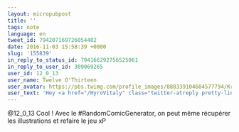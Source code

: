 ```yaml
---
layout: micropubpost
title: ''
tags: note
language: en
tweet_id: 794207169726054402
date: 2016-11-03 15:58:39 +0000
slug: '155839'
in_reply_to_status_id: 794166292756525061
in_reply_to_user_id: 309069265
user_id: 12_0_13
user_name: Twelve O'Thirteen
user_avatar: https://pbs.twimg.com/profile_images/880339104604577794/Krwcz9m1.jpg
user_text: 'Hey <a href="/HyroVitaly" class="twitter-atreply pretty-link js-nav" dir="ltr" data-mentioned-user-id="2153415007"><s>@</s><b>HyroVitaly</b></a> le jeu dont je te parlais s''appelle Joking Hazard et ressemble à ça : <a href="https://t.co/xtvAl5f2oU" rel="nofollow noopener" dir="ltr" data-expanded-url="http://explosm.net/rcg/jrlakipdw" class="twitter-timeline-link" target="_blank" title="http://explosm.net/rcg/jrlakipdw"><span class="tco-ellipsis"></span><span class="invisible">http://</span><span class="js-display-url">explosm.net/rcg/jrlakipdw</span><span class="invisible"></span><span class="tco-ellipsis"><span class="invisible"> </span></span></a> <a href="/hashtag/RandomComicGenerator?src=hash" data-query-source="hashtag_click" class="twitter-hashtag pretty-link js-nav" dir="ltr"><s>#</s><b>RandomComicGenerator</b></a>'
---
```

@12_0_13 Cool ! Avec le #RandomComicGenerator, on peut même récupérer les illustrations et refaire le jeu xP
